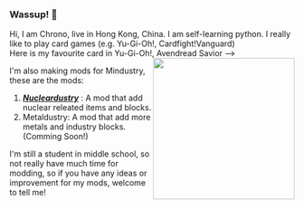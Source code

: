### Wassup! 👋
  
Hi, I am Chrono, live in Hong Kong, China. I am self-learning python.
I really like to play card games (e.g. Yu-Gi-Oh!, Cardfight!Vanguard)
<br/>
Here is my favourite card in Yu-Gi-Oh!, Avendread Savior --> <img src="https://ms.yugipedia.com//thumb/4/48/AvendreadSavior-MADU-JP-VG-artwork.png/275px-AvendreadSavior-MADU-JP-VG-artwork.png" width="250" align="right"/><br/>

I'm also making mods for Mindustry, these are the mods:
1. [***Nucleardustry***](https://github.com/Chrono-Heritage/Nucleardustry) : A mod that add nuclear releated items and blocks.
2. Metaldustry: A mod that add more metals and industry blocks. (Comming Soon!)

I'm still a student in middle school, so not really have much time for modding, so if you have any ideas or improvement for my mods, welcome to tell me!
